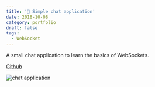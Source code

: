 ```yaml
---
title: '💬 Simple chat application'
date: 2018-10-08
category: portfolio
draft: false
tags:
  - WebSocket
---
```


A small chat application to learn the basics of WebSockets.

[Github](https://github.com/christiankopac/dci-websockets)

![chat application](./project-chat.png)